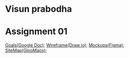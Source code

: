 # Visun prabodha

 # Assignment 01

[Goals(Google Doc)](https://docs.google.com/document/d/1TDPCTheYTYgFGG4gJemQCpEeF5EeuA_3kCPZ5XOcC7s/edit?usp=sharing);
[Wireframe(Draw io)](https://drive.google.com/file/d/1nh9mfz6JYS76_iuV_te-NLoLnMVI2cF0/view?usp=sharing);
[Mockups(Figma)](https://www.figma.com/design/zYsRDoIBQ0c7WdkXZQvVPu/Port-Folio?node-id=0-1&t=aOTlNDdiwwaxRisD-1);
[SiteMap(GlooMaos)](https://www.gloomaps.com/G7pXKp9DjR);
